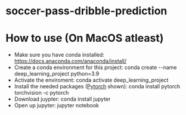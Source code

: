 # soccer-pass-dribble-prediction

# How to use (On MacOS atleast)
- Make sure you have conda installed: https://docs.anaconda.com/anaconda/install/
- Create a conda environment for this project: conda create --name deep_learning_project python=3.9
- Activate the enviroment: conda activate deep_learning_project
- Install the needed packages ([Pytorch](https://pytorch.org/get-started/locally/) shown): conda install pytorch torchvision -c pytorch
- Download juypter: conda install jupyter
- Open up jupyter: jupyter notebook
